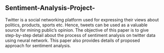 ## Sentiment-Analysis-Project-
Twitter is a social networking platform used for expressing their views about
politics, products, sports etc. Hence, tweets can be used as a valuable source
for mining public’s opinion.
The objective of this paper is to give step-by-step detail about the process of
sentiment analysis on twitter data using neural network. This paper also
provides details of proposed approach for sentiment analysis.
